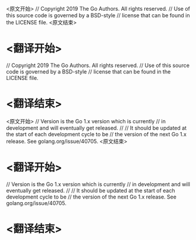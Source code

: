 
<原文开始>
// Copyright 2019 The Go Authors. All rights reserved.
// Use of this source code is governed by a BSD-style
// license that can be found in the LICENSE file.
<原文结束>

# <翻译开始>
// Copyright 2019 The Go Authors. All rights reserved.
// Use of this source code is governed by a BSD-style
// license that can be found in the LICENSE file.
# <翻译结束>


<原文开始>
// Version is the Go 1.x version which is currently
// in development and will eventually get released.
//
// It should be updated at the start of each development cycle to be
// the version of the next Go 1.x release. See golang.org/issue/40705.
<原文结束>

# <翻译开始>
// Version is the Go 1.x version which is currently
// in development and will eventually get released.
//
// It should be updated at the start of each development cycle to be
// the version of the next Go 1.x release. See golang.org/issue/40705.
# <翻译结束>

